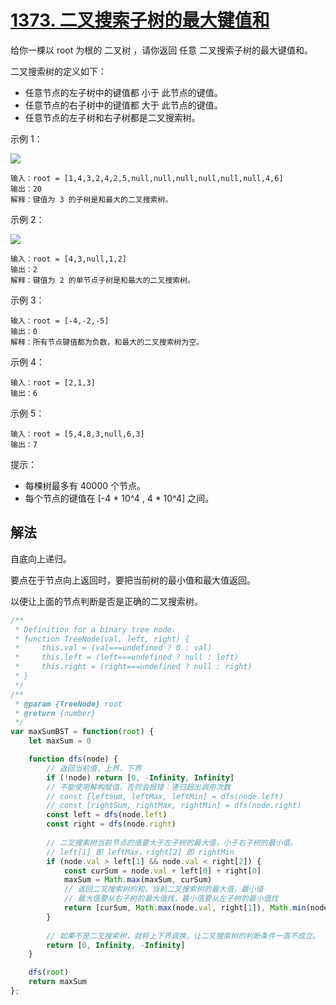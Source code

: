 # [1373. 二叉搜索子树的最大键值和](https://leetcode-cn.com/problems/maximum-sum-bst-in-binary-tree/)
给你一棵以 root 为根的 二叉树 ，请你返回 任意 二叉搜索子树的最大键值和。

二叉搜索树的定义如下：

* 任意节点的左子树中的键值都 小于 此节点的键值。
* 任意节点的右子树中的键值都 大于 此节点的键值。
* 任意节点的左子树和右子树都是二叉搜索树。
 

示例 1：

![](https://assets.leetcode-cn.com/aliyun-lc-upload/uploads/2020/03/07/sample_1_1709.png)
```
输入：root = [1,4,3,2,4,2,5,null,null,null,null,null,null,4,6]
输出：20
解释：键值为 3 的子树是和最大的二叉搜索树。
```
示例 2：

![](https://assets.leetcode-cn.com/aliyun-lc-upload/uploads/2020/03/07/sample_2_1709.png)

```
输入：root = [4,3,null,1,2]
输出：2
解释：键值为 2 的单节点子树是和最大的二叉搜索树。
```
示例 3：
```
输入：root = [-4,-2,-5]
输出：0
解释：所有节点键值都为负数，和最大的二叉搜索树为空。
```
示例 4：
```
输入：root = [2,1,3]
输出：6
```
示例 5：
```
输入：root = [5,4,8,3,null,6,3]
输出：7
```

提示：

* 每棵树最多有 40000 个节点。
* 每个节点的键值在 [-4 * 10^4 , 4 * 10^4] 之间。

## 解法
自底向上递归。

要点在于节点向上返回时，要把当前树的最小值和最大值返回。

以便让上面的节点判断是否是正确的二叉搜索树。
```js
/**
 * Definition for a binary tree node.
 * function TreeNode(val, left, right) {
 *     this.val = (val===undefined ? 0 : val)
 *     this.left = (left===undefined ? null : left)
 *     this.right = (right===undefined ? null : right)
 * }
 */
/**
 * @param {TreeNode} root
 * @return {number}
 */
var maxSumBST = function(root) {
    let maxSum = 0

    function dfs(node) {
        // 返回当前值，上界，下界
        if (!node) return [0, -Infinity, Infinity]
        // 不能使用解构赋值，否则会报错：递归超出调用次数
        // const [leftSum, leftMax, leftMin] = dfs(node.left)
        // const [rightSum, rightMax, rightMin] = dfs(node.right)
        const left = dfs(node.left)
        const right = dfs(node.right)
        
        // 二叉搜索树当前节点的值要大于左子树的最大值，小于右子树的最小值。
        // left[1] 即 leftMax，right[2] 即 rightMin
        if (node.val > left[1] && node.val < right[2]) {
            const curSum = node.val + left[0] + right[0]
            maxSum = Math.max(maxSum, curSum)
            // 返回二叉搜索树的和，当前二叉搜索树的最大值，最小值
            // 最大值要从右子树的最大值找，最小值要从左子树的最小值找
            return [curSum, Math.max(node.val, right[1]), Math.min(node.val, left[2])]
        }
        
        // 如果不是二叉搜索树，就将上下界调换，让二叉搜索树的判断条件一直不成立。
        return [0, Infinity, -Infinity]
    }

    dfs(root)
    return maxSum
};
```
